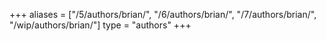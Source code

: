 +++
aliases = ["/5/authors/brian/", "/6/authors/brian/", "/7/authors/brian/", "/wip/authors/brian/"]
type = "authors"
+++
